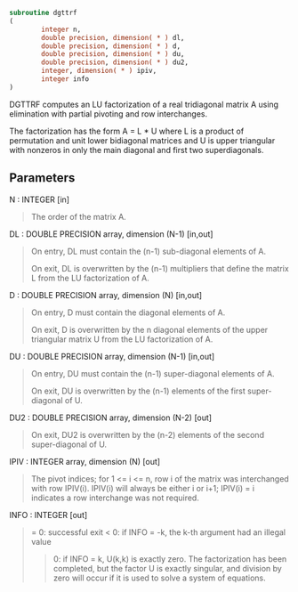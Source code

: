 ```fortran
subroutine dgttrf
(
        integer n,
        double precision, dimension( * ) dl,
        double precision, dimension( * ) d,
        double precision, dimension( * ) du,
        double precision, dimension( * ) du2,
        integer, dimension( * ) ipiv,
        integer info
)
```

DGTTRF computes an LU factorization of a real tridiagonal matrix A
using elimination with partial pivoting and row interchanges.

The factorization has the form
A = L * U
where L is a product of permutation and unit lower bidiagonal
matrices and U is upper triangular with nonzeros in only the main
diagonal and first two superdiagonals.

## Parameters
N : INTEGER [in]
> The order of the matrix A.

DL : DOUBLE PRECISION array, dimension (N-1) [in,out]
> On entry, DL must contain the (n-1) sub-diagonal elements of
> A.
> 
> On exit, DL is overwritten by the (n-1) multipliers that
> define the matrix L from the LU factorization of A.

D : DOUBLE PRECISION array, dimension (N) [in,out]
> On entry, D must contain the diagonal elements of A.
> 
> On exit, D is overwritten by the n diagonal elements of the
> upper triangular matrix U from the LU factorization of A.

DU : DOUBLE PRECISION array, dimension (N-1) [in,out]
> On entry, DU must contain the (n-1) super-diagonal elements
> of A.
> 
> On exit, DU is overwritten by the (n-1) elements of the first
> super-diagonal of U.

DU2 : DOUBLE PRECISION array, dimension (N-2) [out]
> On exit, DU2 is overwritten by the (n-2) elements of the
> second super-diagonal of U.

IPIV : INTEGER array, dimension (N) [out]
> The pivot indices; for 1 <= i <= n, row i of the matrix was
> interchanged with row IPIV(i).  IPIV(i) will always be either
> i or i+1; IPIV(i) = i indicates a row interchange was not
> required.

INFO : INTEGER [out]
> = 0:  successful exit
> < 0:  if INFO = -k, the k-th argument had an illegal value
> > 0:  if INFO = k, U(k,k) is exactly zero. The factorization
> has been completed, but the factor U is exactly
> singular, and division by zero will occur if it is used
> to solve a system of equations.
